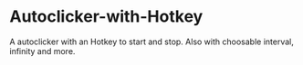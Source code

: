 # Autoclicker-with-Hotkey
A autoclicker with an Hotkey to start and stop.
Also with choosable interval, infinity and more.
